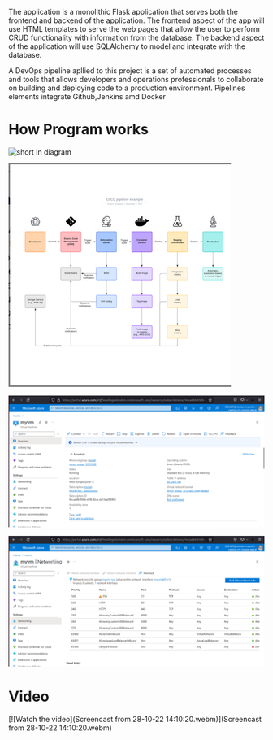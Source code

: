 The application is a monolithic Flask application that serves both the frontend and backend of the application.
The frontend aspect of the app will use HTML templates to serve the web pages that allow the user to perform CRUD functionality with information from the database.
The backend aspect of the application will use SQLAlchemy to model and integrate with the database.


A DevOps pipeline apllied to this project is a set of automated processes and tools that allows developers and operations professionals to collaborate on building and deploying code to a production environment. Pipelines elements integrate Github,Jenkins amd Docker


# How Program works
![short in diagram](end_diagram.png)

![short in diagram](cicd_diagram.png)

![short in diagram](vm_diagram.png)

![short in diagram](vmn_diagram.png)



# Video
[![Watch the video](Screencast from 28-10-22 14:10:20.webm)](Screencast from 28-10-22 14:10:20.webm)

<!-- ### Suurballe's algorithm Links:
- [Detailed explanation](https://en.wikipedia.org/wiki/Suurballe%27s_algorithm)
- [Briefly in pictures](http://www.macfreek.nl/memory/Disjoint_Path_Finding) -->

